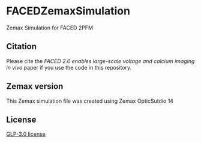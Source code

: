 # FACEDZemaxSimulation
Zemax Simulation for FACED 2PFM

## Citation
Please cite the *FACED 2.0 enables large-scale voltage and calcium imaging in vivo* paper if you use the code in this repository.  

## Zemax version
This Zemax simulation file was created using Zemax OpticSutdio 14

## License
[GLP-3.0 license](./LICENSE)